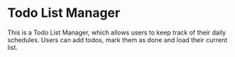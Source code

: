 # Todo List Manager

This is a Todo List Manager, which allows users to keep track of their daily schedules. Users can add todos, mark them as done and load their current list.
